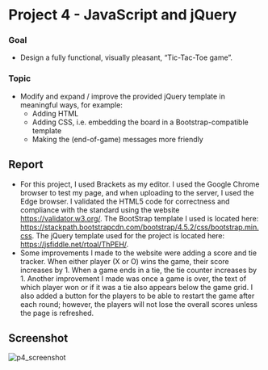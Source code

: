 # Project 4 - JavaScript and jQuery
### Goal
* Design a fully functional, visually pleasant, “Tic-Tac-Toe game”.
### Topic
* Modify and expand / improve the provided jQuery template in meaningful ways, for example:
    * Adding HTML
    * Adding CSS, i.e. embedding the board in a Bootstrap-compatible template
    * Making the (end-of-game) messages more friendly
  
## Report
* For this project, I used Brackets as my editor. I used the Google Chrome browser to test my page, and when uploading to the server, I used the Edge browser. I validated the HTML5 code for correctness and compliance with the standard using the website https://validator.w3.org/. The BootStrap template I used is located here: https://stackpath.bootstrapcdn.com/bootstrap/4.5.2/css/bootstrap.min.css. The jQuery template used for the project is located here: https://jsfiddle.net/rtoal/ThPEH/. 
* Some improvements I made to the website were adding a score and tie tracker. When either player (X or O) wins the game, their score increases by 1. When a game ends in a tie, the tie counter increases by 1. Another improvement I made was once a game is over, the text of which player won or if it was a tie also appears below the game grid. I also added a button for the players to be able to restart the game after each round; however, the players will not lose the overall scores unless the page is refreshed. 
## Screenshot
![p4_screenshot](https://github.com/meghane/html_projects/blob/main/p4/p4_screenshot.png)
